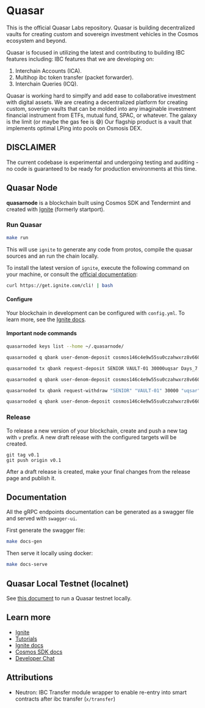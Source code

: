 # Quasar

This is the official Quasar Labs repository. Quasar is building decentralized vaults for creating custom and sovereign investment vehicles in the Cosmos ecosystem and beyond.

Quasar is focused in utilizing the latest and contributing to building IBC features including:
IBC features that we are developing on:
1. Interchain Accounts (ICA).
2. Multihop ibc token transfer (packet forwarder).
3. Interchain Queries (ICQ).

Quasar is working hard to simplfy and add ease to collaborative investment with digital assets. We are creating a decentralized platform for creating custom, soverign vaults that can be molded into any imaginable investment financial instrument from ETFs, mutual fund, SPAC, or whatever. The galaxy is the limit (or maybe the gas fee is 😅)  Our flagship product is a vault that implements optimal LPing into pools on Osmosis DEX.

## DISCLAIMER

The current codebase is experimental and undergoing testing and auditing - no code is guaranteed to be ready for production environments at this time.

## Quasar Node

**quasarnode** is a blockchain built using Cosmos SDK and Tendermint and created with [Ignite](https://ignite.com) (formerly startport).

### Run Quasar

```bash
make run
```

This will use `ignite` to generate any code from protos, compile the quasar sources and an run the chain locally.

To install the latest version of `ignite`, execute the following command on your machine, or consult the [official documentation](https://github.com/ignite-hq/installer):

```bash
curl https://get.ignite.com/cli! | bash
```

#### Configure

Your blockchain in development can be configured with `config.yml`.
To learn more, see the [Ignite docs](https://docs.ignite.com/).

#### Important node commands

```bash
quasarnoded keys list --home ~/.quasarnode/

quasarnoded q qbank user-denom-deposit cosmos146c4e9w55su0czahwxrz8v660p0c2s93cmam6w uqsar

quasarnoded tx qbank request-deposit SENIOR VAULT-01 30000uqsar Days_7 --from alice

quasarnoded q qbank user-denom-deposit cosmos146c4e9w55su0czahwxrz8v660p0c2s93cmam6w uqsar

quasarnoded tx qbank request-withdraw "SENIOR" "VAULT-01" 30000 "uqsar" --from alice

quasarnoded q qbank user-denom-deposit cosmos146c4e9w55su0czahwxrz8v660p0c2s93cmam6w uqsar
```

### Release

To release a new version of your blockchain, create and push a new tag with `v` prefix. A new draft release with the configured targets will be created.

```
git tag v0.1
git push origin v0.1
```

After a draft release is created, make your final changes from the release page and publish it.

## Documentation

All the gRPC endpoints documentation can be generated as a swagger file and served with `swagger-ui`.

First generate the swagger file:

```bash
make docs-gen
```

Then serve it locally using docker:

```bash
make docs-serve
```

## Quasar Local Testnet (localnet)

See [this document](LOCALNET.md) to run a Quasar testnet locally.

## Learn more

- [Ignite](https://ignite.com)
- [Tutorials](https://docs.ignite.com/guide)
- [Ignite docs](https://docs.ignite.com)
- [Cosmos SDK docs](https://docs.cosmos.network)
- [Developer Chat](https://discord.gg/H6wGTY8sxw)


## Attributions

* Neutron: IBC Transfer module wrapper to enable re-entry into smart contracts after ibc transfer (`x/transfer`)